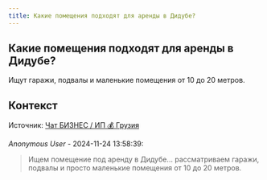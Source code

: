 ```yaml
---
title: Какие помещения подходят для аренды в Дидубе?
---
```


## Какие помещения подходят для аренды в Дидубе?

Ищут гаражи, подвалы и маленькие помещения от 10 до 20 метров.

## Контекст

Источник: [Чат БИЗНЕС / ИП 💰 Грузия](https://t.me/ip_ge)

_Anonymous User_ - 2024-11-24 13:58:39:

> Ищем помещение под аренду в Дидубе... рассматриваем гаражи, подвалы и просто маленькие помещения от 10 до 20 метров.
